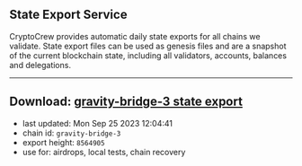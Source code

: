 ## State Export Service
CryptoCrew provides automatic daily state exports for all chains we validate. State export files can be used as genesis files and are a snapshot of the current blockchain state, including all validators, accounts, balances and delegations.

---
**Download: [gravity-bridge-3 state export](https://dl.ccvalidators.com/SERVICE/gravitybridge/gravity-bridge-3_export_8564905.json)**
---

- last updated: Mon Sep 25 2023 12:04:41
- chain id: `gravity-bridge-3`
- export height: `8564905`
- use for: airdrops, local tests, chain recovery
